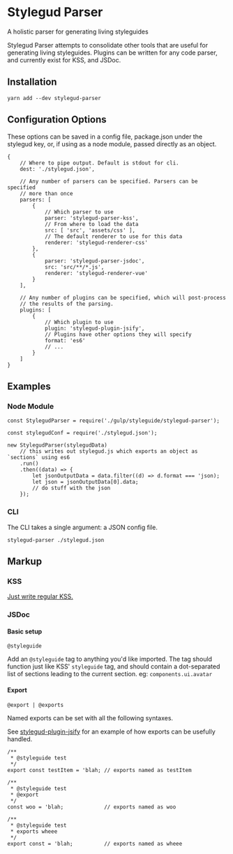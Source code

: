 # Stylegud Parser
A holistic parser for generating living styleguides

Stylegud Parser attempts to consolidate other tools that are useful for generating living
styleguides. Plugins can be written for any code parser, and currently exist for KSS, and
JSDoc.

## Installation

`yarn add --dev stylegud-parser`

## Configuration Options

These options can be saved in a config file, package.json under the stylegud
key, or, if using as a node module, passed directly as an object.

```
{
    // Where to pipe output. Default is stdout for cli.
    dest: './stylegud.json',

    // Any number of parsers can be specified. Parsers can be specified
    // more than once
    parsers: [
        {
            // Which parser to use
            parser: 'stylegud-parser-kss',
            // From where to load the data
            src: [ 'src', 'assets/css' ],
            // The default renderer to use for this data
            renderer: 'stylegud-renderer-css'
        },
        {
            parser: 'stylegud-parser-jsdoc',
            src: 'src/**/*.js',
            renderer: 'stylegud-renderer-vue'
        }
    ],

    // Any number of plugins can be specified, which will post-process
    // the results of the parsing.
    plugins: [
        {
            // Which plugin to use
            plugin: 'stylegud-plugin-jsify',
            // Plugins have other options they will specify
            format: 'es6'
            // ...
        }
    ]
}
```

## Examples

### Node Module

```
const StylegudParser = require('./gulp/styleguide/stylegud-parser');

const stylegudConf = require('./stylegud.json');

new StylegudParser(stylegudData)
    // this writes out stylegud.js which exports an object as `sections` using es6
    .run()
    .then((data) => {
        let jsonOutputData = data.filter((d) => d.format === 'json);
        let json = jsonOutputData[0].data;
        // do stuff with the json
    });
```

### CLI

The CLI takes a single argument: a JSON config file.

```
stylegud-parser ./stylegud.json
```

## Markup

### KSS

[Just write regular KSS.](http://warpspire.com/kss/syntax/)

### JSDoc

#### Basic setup
`@styleguide`

Add an `@styleguide` tag to anything you'd like imported. The tag should function
just like KSS' `styleguide` tag, and should contain a dot-separated list of sections
leading to the current section. eg: `components.ui.avatar`

#### Export
`@export | @exports`

Named exports can be set with all the following syntaxes.

See [stylegud-plugin-jsify](https://github.com/stylegud/plugin-jsify) for an example
of how exports can be usefully handled.

```
/**
 * @styleguide test
 */
export const testItem = 'blah; // exports named as testItem

/**
 * @styleguide test
 * @export
 */
const woo = 'blah;             // exports named as woo

/**
 * @styleguide test
 * exports wheee
 */
export const = 'blah;          // exports named as wheee

```
